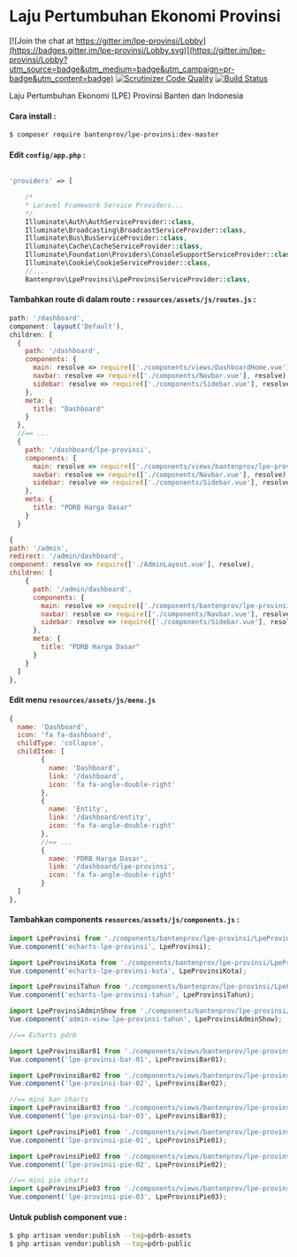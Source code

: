 # Laju Pertumbuhan Ekonomi Provinsi

[![Join the chat at https://gitter.im/lpe-provinsi/Lobby](https://badges.gitter.im/lpe-provinsi/Lobby.svg)](https://gitter.im/lpe-provinsi/Lobby?utm_source=badge&utm_medium=badge&utm_campaign=pr-badge&utm_content=badge)
[![Scrutinizer Code Quality](https://scrutinizer-ci.com/g/bantenprov/lpe-provinsi/badges/quality-score.png?b=master)](https://scrutinizer-ci.com/g/bantenprov/lpe-provinsi/?branch=master)
[![Build Status](https://scrutinizer-ci.com/g/bantenprov/lpe-provinsi/badges/build.png?b=master)](https://scrutinizer-ci.com/g/bantenprov/lpe-provinsi/build-status/master)


Laju Pertumbuhan Ekonomi (LPE) Provinsi Banten dan Indonesia


#### Cara install :

```bash
$ composer require bantenprov/lpe-provinsi:dev-master
```

#### Edit `config/app.php` :
```php

'providers' => [

    /*
    * Laravel Framework Service Providers...
    */
    Illuminate\Auth\AuthServiceProvider::class,
    Illuminate\Broadcasting\BroadcastServiceProvider::class,
    Illuminate\Bus\BusServiceProvider::class,
    Illuminate\Cache\CacheServiceProvider::class,
    Illuminate\Foundation\Providers\ConsoleSupportServiceProvider::class,
    Illuminate\Cookie\CookieServiceProvider::class,
    //....
    Bantenprov\LpeProvinsi\LpeProvinsiServiceProvider::class,

```

#### Tambahkan route di dalam route : `resources/assets/js/routes.js` :

```javascript
path: '/dashboard',
component: layout('Default'),
children: [
  {
    path: '/dashboard',
    components: {
      main: resolve => require(['./components/views/DashboardHome.vue'], resolve),
      navbar: resolve => require(['./components/Navbar.vue'], resolve),
      sidebar: resolve => require(['./components/Sidebar.vue'], resolve)
    },
    meta: {
      title: "Dashboard"
    }
  },
  //== ...
  {
    path: '/dashboard/lpe-provinsi',
    components: {
      main: resolve => require(['./components/views/bantenprov/lpe-provinsi/DashboardLpeProvinsi.vue'], resolve),
      navbar: resolve => require(['./components/Navbar.vue'], resolve),
      sidebar: resolve => require(['./components/Sidebar.vue'], resolve)
    },
    meta: {
      title: "PDRB Harga Dasar"
    }
  }
```

```javascript
{
path: '/admin',
redirect: '/admin/dashboard',
component: resolve => require(['./AdminLayout.vue'], resolve),
children: [
    {
      path: '/admin/dashboard',
      components: {
        main: resolve => require(['./components/bantenprov/lpe-provinsi/LpeProvinsiAdmin.show.vue'], resolve),
        navbar: resolve => require(['./components/Navbar.vue'], resolve),
        sidebar: resolve => require(['./components/Sidebar.vue'], resolve)
      },
      meta: {
        title: "PDRB Harga Dasar"
      }
    }
  ]
},

```

#### Edit menu `resources/assets/js/menu.js`

```javascript
{
  name: 'Dashboard',
  icon: 'fa fa-dashboard',
  childType: 'collapse',
  childItem: [
        {
          name: 'Dashboard',
          link: '/dashboard',
          icon: 'fa fa-angle-double-right'
        },
        {
          name: 'Entity',
          link: '/dashboard/entity',
          icon: 'fa fa-angle-double-right'
        },
        //== ...
        {
          name: 'PDRB Harga Dasar',
          link: '/dashboard/lpe-provinsi',
          icon: 'fa fa-angle-double-right'
        }
  ]
},
```


#### Tambahkan components `resources/assets/js/components.js` :

```javascript
import LpeProvinsi from './components/bantenprov/lpe-provinsi/LpeProvinsi.chart.vue';
Vue.component('echarts-lpe-provinsi', LpeProvinsi);

import LpeProvinsiKota from './components/bantenprov/lpe-provinsi/LpeProvinsiKota.chart.vue';
Vue.component('echarts-lpe-provinsi-kota', LpeProvinsiKota);

import LpeProvinsiTahun from './components/bantenprov/lpe-provinsi/LpeProvinsiTahun.chart.vue';
Vue.component('echarts-lpe-provinsi-tahun', LpeProvinsiTahun);

import LpeProvinsiAdminShow from './components/bantenprov/lpe-provinsi/LpeProvinsiAdmin.show.vue';
Vue.component('admin-view-lpe-provinsi-tahun', LpeProvinsiAdminShow);

//== Echarts pdrb

import LpeProvinsiBar01 from './components/views/bantenprov/lpe-provinsi/LpeProvinsiBar01.vue';
Vue.component('lpe-provinsi-bar-01', LpeProvinsiBar01);

import LpeProvinsiBar02 from './components/views/bantenprov/lpe-provinsi/LpeProvinsiBar02.vue';
Vue.component('lpe-provinsi-bar-02', LpeProvinsiBar02);

//== mini bar charts
import LpeProvinsiBar03 from './components/views/bantenprov/lpe-provinsi/LpeProvinsiBar03.vue';
Vue.component('lpe-provinsi-bar-03', LpeProvinsiBar03);

import LpeProvinsiPie01 from './components/views/bantenprov/lpe-provinsi/LpeProvinsiPie01.vue';
Vue.component('lpe-provinsi-pie-01', LpeProvinsiPie01);

import LpeProvinsiPie02 from './components/views/bantenprov/lpe-provinsi/LpeProvinsiPie02.vue';
Vue.component('lpe-provinsi-pie-02', LpeProvinsiPie02);

//== mini pie charts
import LpeProvinsiPie03 from './components/views/bantenprov/lpe-provinsi/LpeProvinsiPie03.vue';
Vue.component('lpe-provinsi-pie-03', LpeProvinsiPie03);

```

#### Untuk publish component vue :

```bash
$ php artisan vendor:publish --tag=pdrb-assets
$ php artisan vendor:publish --tag=pdrb-public
```
